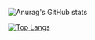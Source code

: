 ![Anurag's GitHub stats](https://github-readme-stats.vercel.app/api?username=Ludovick31&show_icons=true&theme=radical)

[![Top Langs](https://github-readme-stats.vercel.app/api/top-langs/?username=anuraghazra)](https://github.com/anuraghazra/github-readme-stats)


